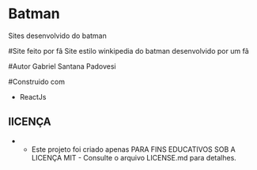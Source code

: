 # Batman
Sites desenvolvido do batman 

#Site feito por fã
Site estilo winkipedia do batman desenvolvido por um fã

#Autor
Gabriel Santana Padovesi  

#Construido com 
- ReactJs


## lICENÇA
* - Este projeto foi criado apenas PARA FINS EDUCATIVOS SOB A LICENÇA MIT - Consulte o arquivo LICENSE.md para detalhes.
